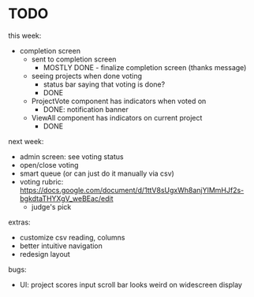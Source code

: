 # TODO

this week:
- completion screen
  - sent to completion screen
    * MOSTLY DONE - finalize completion screen (thanks message)
  - seeing projects when done voting
    - status bar saying that voting is done?
    * DONE
  - ProjectVote component has indicators when voted on
    * DONE: notification banner
  - ViewAll component has indicators on current project
    * DONE

next week:
- admin screen: see voting status
- open/close voting
- smart queue (or can just do it manually via csv)
- voting rubric: https://docs.google.com/document/d/1ttV8sUgxWh8anjYIMmHJf2s-bgkdtaTHYXgV_weBEac/edit
  - judge's pick

extras:
- customize csv reading, columns
- better intuitive navigation
- redesign layout

bugs:
- UI: project scores input scroll bar looks weird on widescreen display